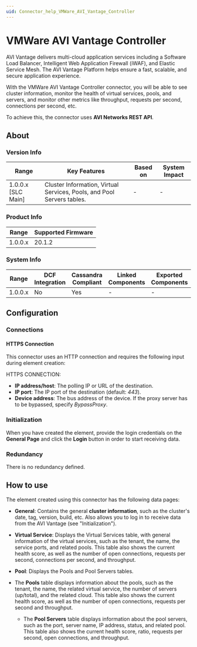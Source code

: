 ```yaml
---
uid: Connector_help_VMWare_AVI_Vantage_Controller
---
```


# VMWare AVI Vantage Controller

AVI Vantage delivers multi-cloud application services including a Software Load Balancer, Intelligent Web Application Firewall (iWAF), and Elastic Service Mesh. The AVI Vantage Platform helps ensure a fast, scalable, and secure application experience.

With the VMWare AVI Vantage Controller connector, you will be able to see cluster information, monitor the health of virtual services, pools, and servers, and monitor other metrics like throughput, requests per second, connections per second, etc.

To achieve this, the connector uses **AVI Networks REST API**.

## About

### Version Info

| Range              | Key Features                                                         | Based on   | System Impact   |
|----------------------|------------------------------------------------------------------------|--------------|-------------------|
| 1.0.0.x [SLC Main]   | Cluster Information, Virtual Services, Pools, and Pool Servers tables. | -            | -                 |

### Product Info

| Range     | Supported Firmware     |
|-----------|------------------------|
| 1.0.0.x   | 20.1.2                 |

### System Info

| Range     | DCF Integration     | Cassandra Compliant     | Linked Components     | Exported Components     |
|-----------|---------------------|-------------------------|-----------------------|-------------------------|
| 1.0.0.x   | No                  | Yes                     | -                     | -                       |

## Configuration

### Connections

#### HTTPS Connection

This connector uses an HTTP connection and requires the following input during element creation:

HTTPS CONNECTION:

- **IP address/host**: The polling IP or URL of the destination.
- **IP port**: The IP port of the destination (default: *443*).
- **Device address**: The bus address of the device. If the proxy server has to be bypassed, specify *BypassProxy*.

### Initialization

When you have created the element, provide the login credentials on the **General Page** and click the **Login** button in order to start receiving data.

### Redundancy

There is no redundancy defined.

## How to use

The element created using this connector has the following data pages:

- **General**: Contains the general **cluster information**, such as the cluster's date, tag, version, build, etc. Also allows you to log in to receive data from the AVI Vantage (see "Initialization").

- **Virtual Service**: Displays the Virtual Services table, with general information of the virtual services, such as the tenant, the name, the service ports, and related pools. This table also shows the current health score, as well as the number of open connections, requests per second, connections per second, and throughput.

- **Pool**: Displays the Pools and Pool Servers tables.

- The **Pools** table displays information about the pools, such as the tenant, the name, the related virtual service, the number of servers (up/total), and the related cloud. This table also shows the current health score, as well as the number of open connections, requests per second and throughput.
  - The **Pool Servers** table displays information about the pool servers, such as the port, server name, IP address, status, and related pool. This table also shows the current health score, ratio, requests per second, open connections, and throughput.
